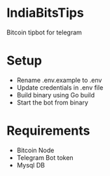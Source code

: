 # IndiaBitsTips

Bitcoin tipbot for telegram

# Setup
* Rename .env.example to .env
* Update credentials in .env file
* Build binary using Go build
* Start the bot from binary

# Requirements
* Bitcoin Node
* Telegram Bot token
* Mysql DB